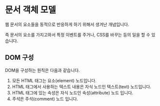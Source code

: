 # 문서 객체 모델

웹 문서의 요소들을 동적으로 반응하게 하기 위해서 생겨난 개념입니다.

즉 문서의 요소를 가지고와서 특정 이벤트를 주거나, CSS를 바꾸는 등의 일을 할 수 있습니다.

## DOM 구성

DOM을 구성하는 원칙은 다음과 같습니다.
1. 모든 HTML 태그는 요소(element) 노드입니다.
2. HTML 태그에서 사용하는 텍스트 내용은 자식 노드인 텍스트(text) 노드입니다.
3. HTML 태그에 있는 속성은 자식 노드인 속성(attribute) 노드 입니다.
4. 주석은 주석(comment) 노드 입니다.

